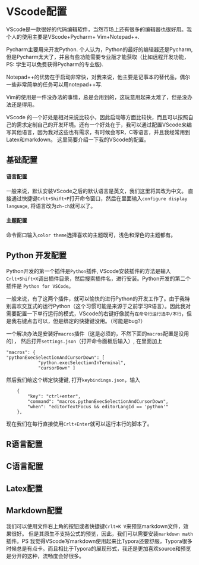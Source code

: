 # VScode配置
VScode是一款很好的代码编辑软件，当然市场上还有很多的编辑器也很好用。我个人的使用主要是VScode+Pycharm+ Vim+Notepad++.

Pycharm主要用来开发Python. 个人认为，Python的最好的编辑器还是Pycharm, 但是Pycharm太大了，并且有些功能需要专业版才能获取（比如远程开发功能，PS: 学生可以免费获得Pycharm的专业版).

Notepad++的优势在于启动非常快，对我来说，他主要是记事本的替代品，偶尔一些非常简单的任务可以用notepad++写.

Vim的使用是一件没办法的事情，总是会用到的，这玩意用起来太难了，但是没办法还是得用。

VScode 的一个好处是相对来说比较小，因此启动等方面比较快，而且可以按照自己的需求定制自己的开发环境。还有一个好处在于，我可以通过配置VScode来编写其他语言，因为我对这些也有需求，有时候会写R，C等语言，并且我经常用到Latex和markdown。
这里简要介绍一下我的VScode的配置。

## 基础配置

#### 语言配置
一般来说，默认安装VScode之后的默认语言是英文，我们这里将其改为中文。
直接通过快捷键`Crlt+Shift+P`打开命令窗口，然后在里面输入`configure display language`, 将语言改为`zh-ch`就可以了。

#### 主题配置

命令窗口输入`color theme`选择喜欢的主题既可，浅色和深色的主题都有。

## Python 开发配置
Python开发的第一个插件是`Python`插件, VScode安装插件的方法是输入`Crlt+Shift+X`调出插件目录，然后搜索插件名，进行安装。Python开发的第二个插件是 `Python for VSCode`。

一般来说，有了这两个插件，就可以愉快的进行Python的开发工作了。由于我特别喜欢交互式的运行Python（这个习惯可能是来源于之前学习R语言）。因此我对需要配置一下单行运行的模式，VScode的右键好像就有`在命令行运行选中/本行`，但是我右键点击可以，但是绑定的快捷键没用。（可能是bug?）

一个解决办法是安装好`macros`插件（这是必须的，不然下面的`macros`配置是没用的），
然后打开`settings.json`（打开命令面板后输入）, 在里面加上
```
"macros": {   
"pythonExecSelectionAndCursorDown": [
            "python.execSelectionInTerminal", 
            "cursorDown" ]
```
然后我们给这个绑定快捷键, 打开`keybindings.json`，输入
```
    {
        "key": "ctrl+enter",
        "command": "macros.pythonExecSelectionAndCursorDown",
        "when": "editorTextFocus && editorLangId == 'python'"
    },
```

现在我们在每行直接使用`Crlt+Enter`就可以运行本行的脚本了。




## R语言配置

## C语言配置

## Latex配置

## Markdown配置
我们可以使用文件右上角的按钮或者快捷键`Crlt+K V`来预览markdown文件，效果很好。
但是其原生不支持公式的预览，因此，我们可以需要安装`markdown math`插件。PS 我觉得VScode写markdown使用起来比Typora还要舒服，Typora很多时候总是有点卡。而且相比于Typora的展现形式，我还是更加喜欢source和预览是分开的这种，流畅度会好很多。
